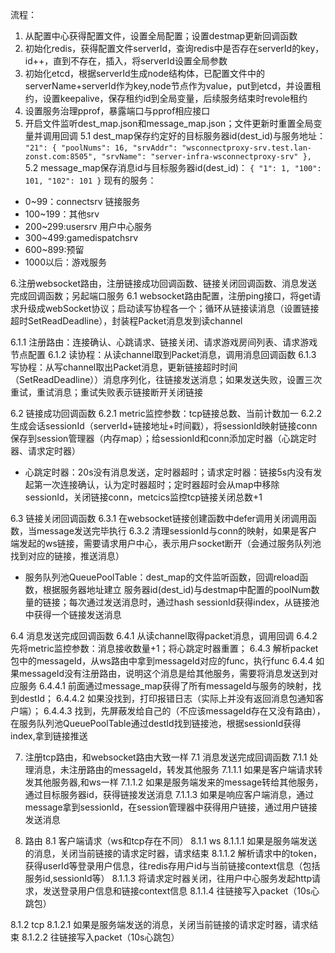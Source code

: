 流程：
1. 从配置中心获得配置文件，设置全局配置；设置destmap更新回调函数
2. 初始化redis，获得配置文件serverId，查询redis中是否存在serverId的key，id++，直到不存在，插入，将serverId设置全局参数
3. 初始化etcd，根据serverId生成node结构体，已配置文件中的serverName+serverId作为key,node节点作为value，put到etcd，并设置租约，设置keepalive，保存租约id到全局变量，后续服务结束时revole租约
4. 设置服务治理pprof，暴露端口与pprof相应接口
5. 开启文件监听dest_map.json和message_map.json；文件更新时重置全局变量并调用回调
5.1 dest_map保存约定好的目标服务器id(dest_id)与服务地址：
`
  "21": {
    "poolNums": 16,
    "srvAddr": "wsconnectproxy-srv.test.lan-zonst.com:8505",
    "srvName": "server-infra-wsconnectproxy-srv"
  },
`
5.2 message_map保存消息id与目标服务器id(dest_id)：
`
{
  "1": 1,
  "100": 101,
  "102": 101
}
`
现有的服务：
* 0~99：connectsrv 链接服务
* 100~199：其他srv
* 200~299:usersrv 用户中心服务
* 300~499:gamedispatchsrv
* 600~899:预留
* 1000以后：游戏服务

6.注册websocket路由，注册链接成功回调函数、链接关闭回调函数、消息发送完成回调函数；另起端口服务
6.1 websocket路由配置，注册ping接口，将get请求升级成webSocket协议；启动读写协程各一个；循环从链接读消息（设置链接超时SetReadDeadline），封装程Packet消息发到读channel

6.1.1 注册路由：连接确认、心跳请求、链接关闭、请求游戏房间列表、请求游戏节点配置
6.1.2 读协程：从读channel取到Packet消息，调用消息回调函数
6.1.3 写协程：从写channel取出Packet消息，更新链接超时时间（SetReadDeadline））消息序列化，往链接发送消息；如果发送失败，设置三次重试，重试消息；重试失败表示链接断开关闭链接

6.2 链接成功回调函数
6.2.1 metric监控参数：tcp链接总数、当前计数加一
6.2.2 生成会话sessionId（serverId+链接地址+时间戳），将sessionId映射链接conn保存到session管理器（内存map）；给sessionId和conn添加定时器（心跳定时器、请求定时器）

* 心跳定时器：20s没有消息发送，定时器超时；请求定时器：链接5s内没有发起第一次连接确认，认为定时器超时；定时器超时会从map中移除sessionId，关闭链接conn，metcics监控tcp链接关闭总数+1

6.3 链接关闭回调函数
6.3.1 在websocket链接创建函数中defer调用关闭调用函数，当message发送完毕执行
6.3.2 清理sessionId与conn的映射，如果是客户端发起的ws链接，需要请求用户中心，表示用户socket断开（会通过服务队列池找到对应的链接，推送消息）

* 服务队列池QueuePoolTable：dest_map的文件监听函数，回调reload函数，根据服务器地址建立 服务器id(dest_id)与destmap中配置的poolNum数量的链接；每次通过发送消息时，通过hash sessionId获得index，从链接池中获得一个链接发送消息

6.4 消息发送完成回调函数
6.4.1 从读channel取得packet消息，调用回调
6.4.2 先将metric监控参数：消息接收数量+1；将心跳定时器重置；
6.4.3 解析packet包中的messageId，从ws路由中拿到messageId对应的func，执行func
6.4.4 如果messageId没有注册路由，说明这个消息是给其他服务，需要将消息发送到对应服务
6.4.4.1 前面通过message_map获得了所有messageId与服务的映射，找到destId；
6.4.4.2 如果没找到，打印报错日志（实际上并没有返回消息包通知客户端）；
6.4.4.3 找到，先屏蔽发给自己的（不应该messageId存在又没有路由），在服务队列池QueuePoolTable通过destId找到链接池，根据sessionId获得index,拿到链接推送

7. 注册tcp路由，和websocket路由大致一样
7.1 消息发送完成回调函数
7.1.1 处理消息，未注册路由的messageId，转发其他服务
7.1.1.1 如果是客户端请求转发其他服务器,和ws一样
7.1.1.2 如果是服务端发来的message转给其他服务，通过目标服务器id，获得链接发送消息
7.1.1.3 如果是响应客户端消息，通过message拿到sessionId，在session管理器中获得用户链接，通过用户链接发送消息

8. 路由
8.1 客户端请求（ws和tcp存在不同）
8.1.1 ws
8.1.1.1 如果是服务端发送的消息，关闭当前链接的请求定时器，请求结束
8.1.1.2 解析请求中的token，获得userId等登录用户信息，往redis存用户id与当前链接context信息（包括服务id,sessionId等）
8.1.1.3 将请求定时器关闭，往用户中心服务发起http请求，发送登录用户信息和链接context信息
8.1.1.4 往链接写入packet（10s心跳包）

8.1.2 tcp
8.1.2.1 如果是服务端发送的消息，关闭当前链接的请求定时器，请求结束
8.1.2.2 往链接写入packet（10s心跳包）